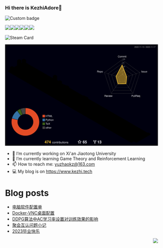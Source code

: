 ### Hi there is KezhiAdore👋

<img href="https://codetime.dev" alt="Custom badge" src="https://img.shields.io/endpoint?style=flat&url=https%3A%2F%2Fapi.codetime.dev%2Fshield%3Fid%3D20974%26project%3D%26in%3D0">

<!--
**KezhiAdore/KezhiAdore** is a ✨ _special_ ✨ repository because its `README.md` (this file) appears on your GitHub profile.

Here are some ideas to get you started:
-->

<img src="http://download.kezhi.tech/meme/genshen_005.gif" width=10%><img src="http://download.kezhi.tech/meme/genshen_005.gif" width=10%><img src="http://download.kezhi.tech/meme/genshen_005.gif" width=10%><img src="http://download.kezhi.tech/meme/genshen_005.gif" width=10%><img src="http://download.kezhi.tech/meme/genshen_005.gif" width=10%><img src="http://download.kezhi.tech/meme/genshen_005.gif" width=10%>

![Steam Card](https://card.yuy1n.io/card/76561198322490171/dark,en,badge,group,bg-game-1086940,badges,games,reviews)

![](./profile-3d-contrib/profile-night-rainbow.svg)



- 🔭 I’m currently working on Xi'an Jiaotong University
- 🌱 I’m currently learning Game Theory and Reinforcement Learning
- 📫 How to reach me: yuzhaokz@163.com
- 💻 My blog is on https://www.kezhi.tech


# Blog posts
<!-- BLOG-POST-LIST:START -->
- [电脑软件配置单](https://www.kezhi.tech/f9af8ec4.html)
- [Docker-VNC桌面配置](https://www.kezhi.tech/d97606bd.html)
- [DDPG算法中AC学习率设置对训练效果的影响](https://www.kezhi.tech/46493a5d.html)
- [聚会互认问题小记](https://www.kezhi.tech/244334e3.html)
- [2023毕业快乐](https://www.kezhi.tech/48e66169.html)
<!-- BLOG-POST-LIST:END -->



<img src="https://profile-counter.glitch.me/KezhiAdore/count.svg" align="right">

